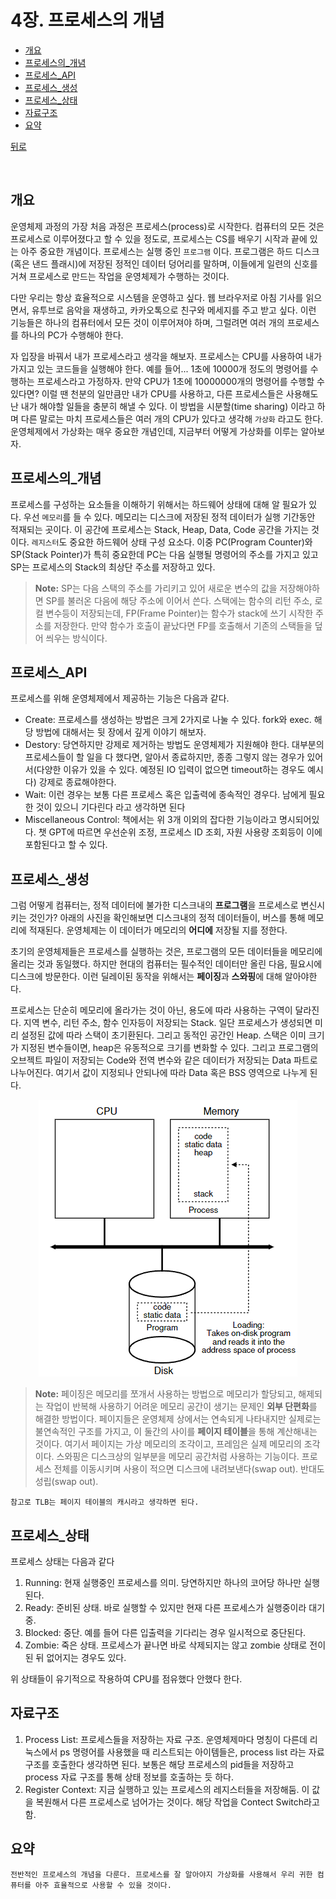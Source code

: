 # 4장. 프로세스의 개념

* [개요](#개요)
* [프로세스의_개념](#프로세스의_개념)
* [프로세스_API](#프로세스_API)
* [프로세스_생성](#프로세스_생성)
* [프로세스_상태](#프로세스_상태)
* [자료구조](#자료구조)
* [요약](#요약)



[뒤로](https://github.com/kkbp1021/OS-Study)

</br>

## 개요

운영체제 과정의 가장 처음 과정은 프로세스(process)로 시작한다. 컴퓨터의 모든 것은 프로세스로 이루어졌다고 할 수 있을 정도로, 프로세스는 CS를 배우기 시작과 끝에 있는 아주 중요한 개념이다. 프로세스는 실행 중인 `프로그램` 이다. 프로그램은 하드 디스크(혹은 낸드 플래시)에 저장된 정적인 데이터 덩어리를 말하며, 이들에게 일련의 신호를 거쳐 프로세스로 만드는 작업을 운영체제가 수행하는 것이다.

다만 우리는 항상 효율적으로 시스템을 운영하고 싶다. 웹 브라우저로 아침 기사를 읽으면서, 유투브로 음악을 재생하고, 카카오톡으로 친구와 메세지를 주고 받고 싶다. 이런 기능들은 하나의 컴퓨터에서 모든 것이 이루어져야 하며, 그럴려면 여러 개의 프로세스를 하나의 PC가 수행해야 한다. 

자 입장을 바꿔서 내가 프로세스라고 생각을 해보자. 프로세스는 CPU를 사용하여 내가 가지고 있는 코드들을 실행해야 한다. 예를 들어... 1초에 10000개 정도의 명령어를 수행하는 프로세스라고 가정하자. 만약 CPU가 1초에 10000000개의 명령어를 수행할 수 있다면? 이럴 땐 천분의 일만큼만 내가 CPU를 사용하고, 다른 프로세스들은 사용해도 난 내가 해야할 일들을 충분히 해낼 수 있다. 이 방법을 시분할(time sharing) 이라고 하며 다른 말로는 마치 프로세스들은 여러 개의 CPU가 있다고 생각해 `가상화` 라고도 한다. 운영체제에서 가상화는 매우 중요한 개념인데, 지금부터 어떻게 가상화를 이루는 알아보자.

## 프로세스의_개념

프로세스를 구성하는 요소들을 이해하기 위해서는 하드웨어 상태에 대해 알 필요가 있다. 우선 `메모리`를 들 수 있다. 메모리는 디스크에 저장된 정적 데이터가 실행 기간동안 적재되는 곳이다. 이 공간에 프로세스는 Stack, Heap, Data, Code 공간을 가지는 것이다. `레지스터`도 중요한 하드웨어 상태 구성 요소다. 이중 PC(Program Counter)와 SP(Stack Pointer)가 특히 중요한데 PC는 다음 실행될 명령어의 주소를 가지고 있고 SP는 프로세스의 Stack의 최상단 주소를 저장하고 있다. 


> **Note:** SP는 다음 스택의 주소를 가리키고 있어 새로운 변수의 값을 저장해야하면 SP를 불러온 다음에 해당 주소에 이어서 쓴다. 스택에는 함수의 리턴 주소, 로컬 변수등이 저장되는데, FP(Frame Pointer)는 함수가 stack에 쓰기 시작한 주소를 저장한다. 만약 함수가 호출이 끝났다면 FP를 호출해서 기존의 스택들을 덮어 씌우는 방식이다.

## 프로세스_API

프로세스를 위해 운영체제에서 제공하는 기능은 다음과 같다. 

* Create: 프로세스를 생성하는 방법은 크게 2가지로 나눌 수 있다. fork와 exec. 해당 방법에 대해서는 뒷 장에서 깊게 이야기 해보자.
* Destory: 당연하지만 강제로 제거하는 방법도 운영체제가 지원해야 한다. 대부분의 프로세스들이 할 일을 다 했다면, 알아서 종료하지만, 종종 그렇지 않는 경우가 있어서(다양한 이유가 있을 수 있다. 예정된 IO 입력이 없으면 timeout하는 경우도 예시다) 강제로 종료해야한다.
* Wait: 이런 경우는 보통 다른 프로세스 혹은 입출력에 종속적인 경우다. 남에게 필요한 것이 있으니 기다린다 라고 생각하면 된다
* Miscellaneous Control: 책에서는 위 3개 이외의 잡다한 기능이라고 명시되어있다. 챗 GPT에 따르면 우선순위 조정, 프로세스 ID 조회, 자원 사용량 조회등이 이에 포함된다고 할 수 있다.

## 프로세스_생성

그럼 어떻게 컴퓨터는, 정적 데이터에 불가한 디스크내의 **프로그램**을 프로세스로 변신시키는 것인가? 
아래의 사진을 확인해보면 디스크내의 정적 데이터들이, 버스를 통해 메모리에 적재된다. 운영체제는 이 데이터가 메모리의 **어디에** 저장될 지를 정한다. 

초기의 운영체제들은 프로세스를 실행하는 것은, 프로그램의 모든 데이터들을 메모리에 올리는 것과 동일했다. 하지만 현대의 컴퓨터는 필수적인 데이터만 올린 다음, 필요시에 디스크에 방문한다. 이런 딜레이된 동작을 위해서는 **페이징**과 **스와핑**에 대해 알아야한다.

프로세스는 단순히 메모리에 올라가는 것이 아닌, 용도에 따라 사용하는 구역이 달라진다. 지역 변수, 리턴 주소, 함수 인자등이 저장되는 Stack. 일단 프로세스가 생성되면 미리 설정된 값에 따라 스택이 초기환된다. 그리고 동적인 공간인 Heap. 스택은 이미 크기가 지정된 변수들이면, heap은 유동적으로 크기를 변화할 수 있다. 그리고 프로그램의 오브젝트 파일이 저장되는 Code와 전역 변수와 같은 데이터가 저장되는 Data 파트로 나누어진다. 여기서 값이 지정되나 안되나에 따라 Data 혹은 BSS 영역으로 나누게 된다. 


<div style="text-align: center;">
<img src="pic4_1.png" alt="description" />
</div>

>**Note:** 페이징은 메모리를 쪼개서 사용하는 방법으로 메모리가 할당되고, 해제되는 작업이 반복해 사용하기 어려운 메모리 공간이 생기는 문제인 **외부 단편화**를 해결한 방법이다. 페이지들은 운영체제 상에서는 연속되게 나타내지만 실제로는 불연속적인 구조를 가지고, 이 둘간의 사이를 **페이지 테이블**을 통해 계산해내는 것이다. 여기서 페이지는 가상 메모리의 조각이고, 프레임은 실제 메모리의 조각이다.
스와핑은 디스크상의 일부분을 메모리 공간처럼 사용하는 기능이다. 프로세스 전체를 이동시키며 사용이 적으면 디스크에 내려보낸다(swap out). 반대도 성립(swap out).

`참고로 TLB는 페이지 테이블의 캐시라고 생각하면 된다.`

## 프로세스_상태

프로세스 상태는 다음과 같다
1. Running: 현재 실행중인 프로세스를 의미. 당연하지만 하나의 코어당 하나만 실행된다.
2. Ready: 준비된 상태. 바로 실행할 수 있지만 현재 다른 프로세스가 실행중이라 대기중.
3. Blocked: 중단. 예를 들어 다른 입출력을 기다리는 경우 일시적으로 중단된다.
4. Zombie: 죽은 상태. 프로세스가 끝나면 바로 삭제되지는 않고 zombie 상태로 전이된 뒤 없어지는 경우도 있다.

위 상태들이 유기적으로 작용하여 CPU를 점유했다 안했다 한다.

## 자료구조

1. Process List: 프로세스들을 저장하는 자료 구조. 운영체제마다 명칭이 다른데 리눅스에서 ps 명령어를 사용했을 때 리스트되는 아이템들은, process list 라는 자료 구조를 호출한다 생각하면 된다. 보통은 해당 프로세스의 pid들을 저장하고 process 자료 구조를 통해 상태 정보를 호출하는 듯 하다.
2. Register Context: 지금 실행하고 있는 프로세스의 레지스터들을 저장해둠. 이 값을 복원해서 다른 프로세스로 넘어가는 것이다. 해당 작업을 Contect Switch라고 함.

## 요약

```
전반적인 프로세스의 개념을 다룬다. 프로세스를 잘 알아야지 가상화를 사용해서 우리 귀한 컴퓨터를 아주 효율적으로 사용할 수 있을 것이다.
```